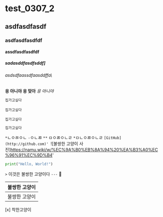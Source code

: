 # test_0307_2
## asdfasdfasdf
### asdfasdfasdfdf
#### assdfasdfasdfdf
#####  sadasddfasdfsddf\]
###### asdsdfaassdfaasddffa\
**응 아니야**
__응 맞아__
*응 아니야*
```bash
집가고싶다
```
```
집가고싶다
```
```
집가고싶다
```
```bash
집가고싶다
```
`*`ㄴㅇㅀㅇㄴ
`-`ㅇㄴㄻ
`**` ㅁㅇㄻㅇㄴㄹ
`*`ㅁㄴㅇㄻㅇㄴㄹ
`[GitHub](http://github.com)'
`![불쌍한 고양이 사진]https://namu.wiki/w/%EC%9A%B0%EB%8A%94%20%EA%B3%A0%EC%96%91%EC%9D%B4'
```python
print("Hello, World!")
```
`>` 이것은 불쌍한 고양이다
`---`
🥇

|불쌍한 고양이|
|------------|
|불쌍한 고양이
[x] 착한고양이
